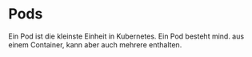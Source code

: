 # Pods

Ein Pod ist die kleinste Einheit in Kubernetes. Ein Pod besteht mind. aus einem Container, kann aber auch mehrere enthalten.